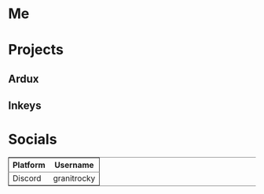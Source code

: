 

# Me


# Projects


## Ardux


## Inkeys


## 


# Socials

<table border="2" cellspacing="0" cellpadding="6" rules="groups" frame="hsides">


<colgroup>
<col  class="org-left" />

<col  class="org-left" />
</colgroup>
<thead>
<tr>
<th scope="col" class="org-left">Platform</th>
<th scope="col" class="org-left">Username</th>
</tr>
</thead>

<tbody>
<tr>
<td class="org-left">Discord</td>
<td class="org-left">granitrocky</td>
</tr>
</tbody>
</table>

